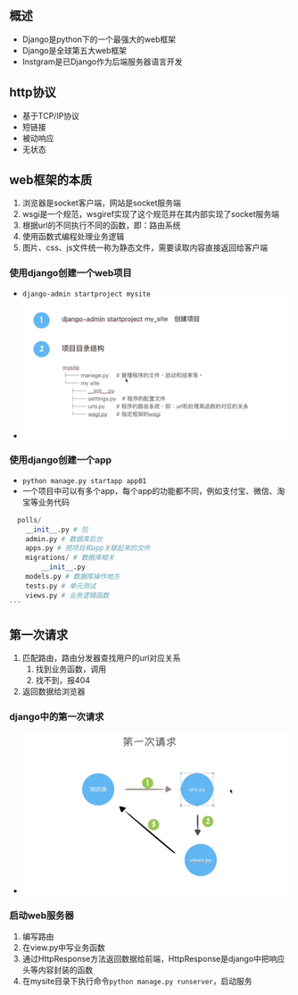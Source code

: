 ## 概述
* Django是python下的一个最强大的web框架
* Django是全球第五大web框架
* Instgram是已Django作为后端服务器语言开发

## http协议
* 基于TCP/IP协议
* 短链接
* 被动响应
* 无状态

## web框架的本质
1. 浏览器是socket客户端，网站是socket服务端
2. wsgi是一个规范，wsgiref实现了这个规范并在其内部实现了socket服务端
3. 根据url的不同执行不同的函数，即：路由系统
4. 使用函数式编程处理业务逻辑
5. 图片、css、js文件统一称为静态文件，需要读取内容直接返回给客户端

### 使用django创建一个web项目
* `django-admin startproject mysite`
* ![](./assets/django架构解释图.png)

### 使用django创建一个app
* `python manage.py startapp app01` 
* 一个项目中可以有多个app，每个app的功能都不同，例如支付宝、微信、淘宝等业务代码
```python
  polls/
    __init__.py # 包
    admin.py # 数据库后台
    apps.py # 把项目和app关联起来的文件
    migrations/ # 数据库相关
        __init__.py
    models.py # 数据库操作地方
    tests.py # 单元测试
    views.py # 业务逻辑函数
​```
```

## 第一次请求
1. 匹配路由，路由分发器查找用户的url对应关系
   1. 找到业务函数，调用
   2. 找不到，报404
2. 返回数据给浏览器

### django中的第一次请求
* ![](/07_web框架Django/assets/第一次请求.png)

### 启动web服务器
1. 编写路由
2. 在view.py中写业务函数
3. 通过HttpResponse方法返回数据给前端，HttpResponse是django中把响应头等内容封装的函数
4. 在mysite目录下执行命令`python manage.py runserver`，启动服务
